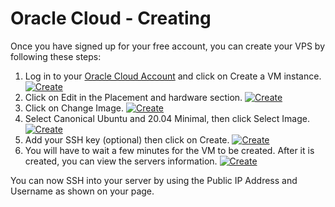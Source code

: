 # Oracle Cloud - Creating
Once you have signed up for your free account, you can create your VPS by following these steps:
1. Log in to your [Oracle Cloud Account](https://cloud.oracle.com/) and click on Create a VM instance.
[![Create](https://github.com/mochman/Bypass_CGNAT/raw/main/Oracle%20Cloud/images/create_01_arrow.png)](https://github.com/mochman/Bypass_CGNAT/raw/main/Oracle%20Cloud/images/create_01_arrow.png)
2. Click on Edit in the Placement and hardware section.
[![Create](https://github.com/mochman/Bypass_CGNAT/raw/main/Oracle%20Cloud/images/create_02_arrow.png)](https://github.com/mochman/Bypass_CGNAT/raw/main/Oracle%20Cloud/images/create_02_arrow.png)
3. Click on Change Image.
[![Create](https://github.com/mochman/Bypass_CGNAT/raw/main/Oracle%20Cloud/images/create_03_arrow.png)](https://github.com/mochman/Bypass_CGNAT/raw/main/Oracle%20Cloud/images/create_03_arrow.png)
4. Select Canonical Ubuntu and 20.04 Minimal, then click Select Image.
[![Create](https://github.com/mochman/Bypass_CGNAT/raw/main/Oracle%20Cloud/images/create_04_arrow.png)](https://github.com/mochman/Bypass_CGNAT/raw/main/Oracle%20Cloud/images/create_04_arrow.png)
5. Add your SSH key (optional) then click on Create.
[![Create](https://github.com/mochman/Bypass_CGNAT/raw/main/Oracle%20Cloud/images/create_05_arrow.png)](https://github.com/mochman/Bypass_CGNAT/raw/main/Oracle%20Cloud/images/create_05_arrow.png)
6. You will have to wait a few minutes for the VM to be created.  After it is created, you can view the servers information.
[![Create](https://github.com/mochman/Bypass_CGNAT/raw/main/Oracle%20Cloud/images/instance_01.png)](https://github.com/mochman/Bypass_CGNAT/raw/main/Oracle%20Cloud/images/instance_01.png)

You can now SSH into your server by using the Public IP Address and Username as shown on your page.
